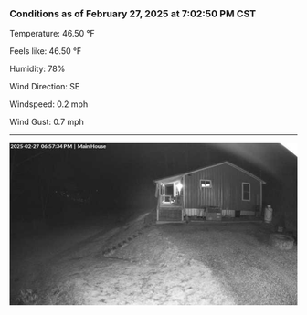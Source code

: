 ### Conditions as of February 27, 2025 at 7:02:50 PM CST 

Temperature: 46.50 &deg;F

Feels like: 46.50 &deg;F

Humidity: 78%

Wind Direction: SE

Windspeed: 0.2 mph

Wind Gust: 0.7 mph

---

<img src="./images/latest.jpeg"/>

